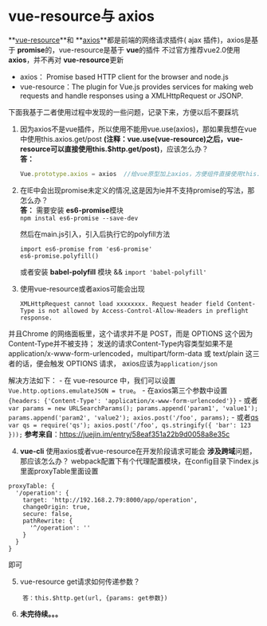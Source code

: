 #  vue-resource与 axios  

**[vue-resource](https://github.com/pagekit/vue-resource)**和 **[axios](https://github.com/mzabriskie/axios)**都是前端的网络请求插件( ajax 插件)，axios是基于 **promise**的，vue-resource是基于 **vue**的插件
不过官方推荐vue2.0使用 **axios**，并不再对 **vue-resource**更新
- axios： Promise based HTTP client for the browser and node.js
- vue-resource：The plugin for Vue.js provides services for making web requests and handle responses using a XMLHttpRequest or JSONP.

下面我基于二者使用过程中发现的一些问题，记录下来，方便以后不要踩坑

1. 因为axios不是vue插件，所以使用不能用vue.use(axios)，那如果我想在vue中使用this.axios.get/post **(注释：vue.use(vue-resource)之后，vue-resource可以直接使用this.$http.get/post)**，应该怎么办？       
**答：**  
    ```javascript
    Vue.prototype.axios = axios  //给vue原型加上axios，方便组件直接使用this.axios
    ```

2. 在IE中会出现promise未定义的情况,这是因为ie并不支持promise的写法，那怎么办？   
**答：** 需要安装 **es6-promise**模块   
    `npm instal es6-promise --save-dev`

    然后在main.js引入，引入后执行它的polyfill方法
    ```
    import es6-promise from 'es6-promise'
    es6-promise.polyfill()
    ```
    或者安装 **babel-polyfill** 模块 && `import 'babel-polyfill'`

3. 使用vue-resource或者axios可能会出现  
    ```
    XMLHttpRequest cannot load xxxxxxxx. Request header field Content-Type is not allowed by Access-Control-Allow-Headers in preflight response.
    ```
 并且Chrome 的网络面板里，这个请求并不是 POST，而是 OPTIONS
 这个因为Content-Type并不被支持；
 发送的请求Content-Type内容类型如果不是 application/x-www-form-urlencoded，multipart/form-data 或 text/plain 这三者的话，便会触发 OPTIONS 请求， axios应该为`application/json`

 解决方法如下：
    - 在 vue-resource 中，我们可以设置 `Vue.http.options.emulateJSON = true`。
    - 在axios第三个参数中设置
    ```
    {headers: {'Content-Type': 'application/x-www-form-urlencoded'}}
    ```
    - 或者
    ```
        var params = new URLSearchParams();
        params.append('param1', 'value1');
        params.append('param2', 'value2');
        axios.post('/foo', params);
    ```
    - 或者[qs](https://github.com/ljharb/qs)
    ```
    var qs = require('qs');
    axios.post('/foo', qs.stringify({ 'bar': 123 }));
    ```
    **参考来自**：https://juejin.im/entry/58eaf351a22b9d0058a8e35c

4. **vue-cli** 使用axios或者vue-resource在开发阶段请求可能会 **涉及跨域**问题，那应该怎么办？ 
webpack配置下有个代理配置模块，在config目录下index.js里面proxyTable里面设置
```
proxyTable: {
  '/operation': {
    target: 'http://192.168.2.79:8000/app/operation',
    changeOrigin: true,
    secure: false,
    pathRewrite: {
      '^/operation': ''
    }
  }       
}
```
即可

5. vue-resource get请求如何传递参数？
```
    答：this.$http.get(url, {params: get参数})
```

6. **未完待续。。。**